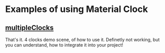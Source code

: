 # Examples of using Material Clock

## [multipleClocks](./multipleClocks)

That's it. 4 clocks demo scene, of how to use it. Definetly not working, but you can understand, how to integrate it into your project!